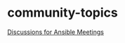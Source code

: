 # community-topics
[Discussions for Ansible Meetings](https://github.com/ansible-community/community-topics/issues)
